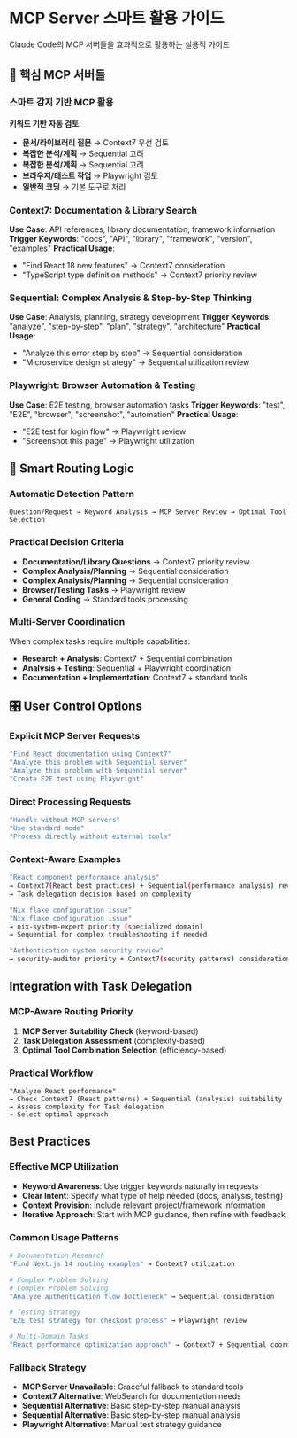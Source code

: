 # MCP Server 스마트 활용 가이드

Claude Code의 MCP 서버들을 효과적으로 활용하는 실용적 가이드

## 🎯 핵심 MCP 서버들

### 스마트 감지 기반 MCP 활용

**키워드 기반 자동 검토**:
- **문서/라이브러리 질문** → Context7 우선 검토
- **복잡한 분석/계획** → Sequential 고려
- **복잡한 분석/계획** → Sequential 고려  
- **브라우저/테스트 작업** → Playwright 검토
- **일반적 코딩** → 기본 도구로 처리

### Context7: Documentation & Library Search
**Use Case**: API references, library documentation, framework information
**Trigger Keywords**: "docs", "API", "library", "framework", "version", "examples"
**Practical Usage**:
- "Find React 18 new features" → Context7 consideration
- "TypeScript type definition methods" → Context7 priority review

### Sequential: Complex Analysis & Step-by-Step Thinking
**Use Case**: Analysis, planning, strategy development
**Trigger Keywords**: "analyze", "step-by-step", "plan", "strategy", "architecture"
**Practical Usage**:
- "Analyze this error step by step" → Sequential consideration
- "Microservice design strategy" → Sequential utilization review

### Playwright: Browser Automation & Testing
**Use Case**: E2E testing, browser automation tasks
**Trigger Keywords**: "test", "E2E", "browser", "screenshot", "automation"
**Practical Usage**:
- "E2E test for login flow" → Playwright review
- "Screenshot this page" → Playwright utilization

## 🧠 Smart Routing Logic

### Automatic Detection Pattern
```
Question/Request → Keyword Analysis → MCP Server Review → Optimal Tool Selection
```

### Practical Decision Criteria
- **Documentation/Library Questions** → Context7 priority review
- **Complex Analysis/Planning** → Sequential consideration
- **Complex Analysis/Planning** → Sequential consideration  
- **Browser/Testing Tasks** → Playwright review
- **General Coding** → Standard tools processing

### Multi-Server Coordination
When complex tasks require multiple capabilities:
- **Research + Analysis**: Context7 + Sequential combination
- **Analysis + Testing**: Sequential + Playwright coordination
- **Documentation + Implementation**: Context7 + standard tools

## 🎛️ User Control Options

### Explicit MCP Server Requests
```bash
"Find React documentation using Context7"
"Analyze this problem with Sequential server"
"Analyze this problem with Sequential server"  
"Create E2E test using Playwright"
```

### Direct Processing Requests
```bash
"Handle without MCP servers"
"Use standard mode"
"Process directly without external tools"
```

### Context-Aware Examples
```bash
"React component performance analysis"
→ Context7(React best practices) + Sequential(performance analysis) review
→ Task delegation decision based on complexity

"Nix flake configuration issue"
"Nix flake configuration issue"  
→ nix-system-expert priority (specialized domain)
→ Sequential for complex troubleshooting if needed

"Authentication system security review"
→ security-auditor priority + Context7(security patterns) consideration
```

## Integration with Task Delegation

### MCP-Aware Routing Priority
1. **MCP Server Suitability Check** (keyword-based)
2. **Task Delegation Assessment** (complexity-based)
3. **Optimal Tool Combination Selection** (efficiency-based)

### Practical Workflow
```
"Analyze React performance"
→ Check Context7 (React patterns) + Sequential (analysis) suitability
→ Assess complexity for Task delegation
→ Select optimal approach
```

## Best Practices

### Effective MCP Utilization
- **Keyword Awareness**: Use trigger keywords naturally in requests
- **Clear Intent**: Specify what type of help needed (docs, analysis, testing)
- **Context Provision**: Include relevant project/framework information
- **Iterative Approach**: Start with MCP guidance, then refine with feedback

### Common Usage Patterns
```bash
# Documentation Research
"Find Next.js 14 routing examples" → Context7 utilization

# Complex Problem Solving
# Complex Problem Solving  
"Analyze authentication flow bottleneck" → Sequential consideration

# Testing Strategy
"E2E test strategy for checkout process" → Playwright review

# Multi-Domain Tasks
"React performance optimization approach" → Context7 + Sequential coordination
```

### Fallback Strategy
- **MCP Server Unavailable**: Graceful fallback to standard tools
- **Context7 Alternative**: WebSearch for documentation needs
- **Sequential Alternative**: Basic step-by-step manual analysis
- **Sequential Alternative**: Basic step-by-step manual analysis  
- **Playwright Alternative**: Manual test strategy guidance
